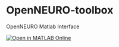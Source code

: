 # OpenNEURO-toolbox

OpenNEURO Matlab Interface

[![Open in MATLAB Online](https://www.mathworks.com/images/responsive/global/open-in-matlab-online.svg)](https://matlab.mathworks.com/open/github/v1?repo=likeajumprope/OpenNEURO-toolbox&file=OpenNeuroDemo.mlx)
